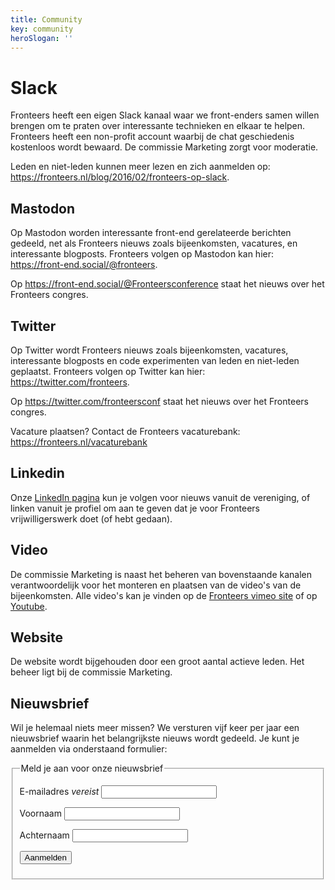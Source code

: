 ```yaml
---
title: Community
key: community
heroSlogan: ''
---
```


# Slack

Fronteers heeft een eigen Slack kanaal waar we front-enders samen willen brengen om te praten over interessante technieken en elkaar te helpen. Fronteers heeft een non-profit account waarbij de chat geschiedenis kostenloos wordt bewaard. De commissie Marketing zorgt voor moderatie.

Leden en niet-leden kunnen meer lezen en zich aanmelden op: https://fronteers.nl/blog/2016/02/fronteers-op-slack.

## Mastodon

Op Mastodon worden interessante front-end gerelateerde berichten gedeeld, net als Fronteers nieuws zoals bijeenkomsten, vacatures, en interessante blogposts. Fronteers volgen op Mastodon kan hier: https://front-end.social/@fronteers.

Op https://front-end.social/@Fronteersconference staat het nieuws over het Fronteers congres.

## Twitter

Op Twitter wordt Fronteers nieuws zoals bijeenkomsten, vacatures, interessante blogposts en code experimenten van leden en niet-leden geplaatst. Fronteers volgen op Twitter kan hier: https://twitter.com/fronteers.

Op https://twitter.com/fronteersconf staat het nieuws over het Fronteers congres.

Vacature plaatsen? Contact de Fronteers vacaturebank: https://fronteers.nl/vacaturebank

## Linkedin

Onze [LinkedIn pagina](https://www.linkedin.com/company/2835613/) kun je volgen voor nieuws vanuit de vereniging, of linken vanuit je profiel om aan te geven dat je voor Fronteers vrijwilligerswerk doet (of hebt gedaan).

## Video

De commissie Marketing is naast het beheren van bovenstaande kanalen verantwoordelijk voor het monteren en plaatsen van de video's van de bijeenkomsten. Alle video's kan je vinden op de [Fronteers vimeo site](https://vimeo.com/fronteers) of op [Youtube](https://www.youtube.com/channel/UCMqv5w33mm-CgjDV6VTBCTw).

## Website

De website wordt bijgehouden door een groot aantal actieve leden. Het beheer ligt bij de commissie Marketing.

## Nieuwsbrief

Wil je helemaal niets meer missen? We versturen vijf keer per jaar een nieuwsbrief waarin het belangrijkste nieuws wordt gedeeld. Je kunt je aanmelden via onderstaand formulier:

<form action="https://fronteers.us10.list-manage.com/subscribe/post?u=d8d859a3bce138807ce785741&amp;id=49b991ad18" method="post" class="generated">
    <fieldset>
    <legend>Meld je aan voor onze nieuwsbrief</legend>
    <p><label for="subscribe-email">E-mailadres <em>vereist</em></label> <input type="email" name="EMAIL" id="subscribe-email" class="text"></p>
    <p><label for="subscribe-voornaam">Voornaam</label> <input type="text" name="FNAME" id="subscribe-voornaam" class="text"></p>
    <p><label for="subscribe-achternaam">Achternaam</label> <input type="text" name="LNAME" id="subscribe-achternaam" class="text"></p>
    <p class="submit"><input type="submit" value="Aanmelden" class="submit"></p>
    </fieldset>
</form>
